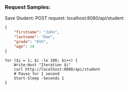 ### Request Samples:

Save  Student: POST request: localhost:8080/api/student
```json
{
    "firstname": "John",
    "lastname": "Doe",
    "grade": "6th",
    "age": 18
}
```

```shell
for ($i = 1; $i -le 100; $i++) {
    Write-Host "Iteration $i"
    curl http://localhost:8080/api/student
    # Pause for 1 second
    Start-Sleep -Seconds 1
}
```